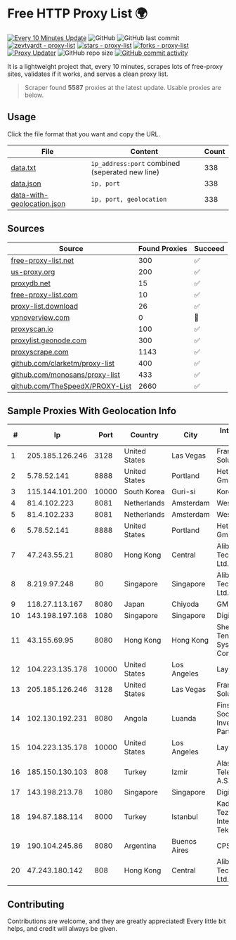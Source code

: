 
# Free HTTP Proxy List 🌍

[![Every 10 Minutes Update](https://github.com/mertguvencli/http-proxy-list/actions/workflows/main.yml/badge.svg?branch=main)](https://github.com/mertguvencli/http-proxy-list/actions/workflows/main.yml)
![GitHub](https://img.shields.io/github/license/mertguvencli/http-proxy-list)
![GitHub last commit](https://img.shields.io/github/last-commit/mertguvencli/http-proxy-list)
[![zevtyardt - proxy-list](https://img.shields.io/static/v1?label=zevtyardt&message=proxy-list&color=blue&logo=github)](https://github.com/zevtyardt/proxy-list "Go to GitHub repo")
[![stars - proxy-list](https://img.shields.io/github/stars/zevtyardt/proxy-list?style=social)](https://github.com/zevtyardt/proxy-list)
[![forks - proxy-list](https://img.shields.io/github/forks/zevtyardt/proxy-list?style=social)](https://github.com/zevtyardt/proxy-list)
[![Proxy Updater](https://github.com/zevtyardt/proxy-list/workflows/Proxy%20Updater/badge.svg)](https://github.com/zevtyardt/proxy-list/actions?query=workflow:"Proxy+Updater")
![GitHub repo size](https://img.shields.io/github/repo-size/zevtyardt/proxy-list)
[![GitHub commit activity](https://img.shields.io/github/commit-activity/m/zevtyardt/proxy-list?logo=commits)](https://github.com/zevtyardt/proxy-list/commits/main)

It is a lightweight project that, every 10 minutes, scrapes lots of free-proxy sites, validates if it works, and serves a clean proxy list.

> Scraper found **5587** proxies at the latest update. Usable proxies are below.

## Usage

Click the file format that you want and copy the URL.

|File|Content|Count|
|----|-------|-----|
|[data.txt](https://raw.githubusercontent.com/mertguvencli/http-proxy-list/main/proxy-list/data.txt)|`ip_address:port` combined (seperated new line)|338|
|[data.json](https://raw.githubusercontent.com/mertguvencli/http-proxy-list/main/proxy-list/data.json)|`ip, port`|338|
|[data-with-geolocation.json](https://raw.githubusercontent.com/mertguvencli/http-proxy-list/main/proxy-list/data-with-geolocation.json)|`ip, port, geolocation`|338|

## Sources

|Source|Found Proxies|Succeed|
|------|-------------|-------|
|[free-proxy-list.net](https://free-proxy-list.net)|300|✅|
|[us-proxy.org](https://www.us-proxy.org)|200|✅|
|[proxydb.net](http://proxydb.net)|15|✅|
|[free-proxy-list.com](https://free-proxy-list.com/?page=&port=&type%5B%5D=http&type%5B%5D=https&up_time=0&search=Search)|10|✅|
|[proxy-list.download](https://www.proxy-list.download/HTTP)|26|✅|
|[vpnoverview.com](https://vpnoverview.com/privacy/anonymous-browsing/free-proxy-servers)|0|🚫|
|[proxyscan.io](https://www.proxyscan.io)|100|✅|
|[proxylist.geonode.com](https://proxylist.geonode.com/api/proxy-list?limit=300&page=1&sort_by=lastChecked&sort_type=desc&protocols=http,https)|300|✅|
|[proxyscrape.com](https://api.proxyscrape.com/v2/?request=displayproxies&protocol=http&timeout=10000&country=all&ssl=all&anonymity=all)|1143|✅|
|[github.com/clarketm/proxy-list](https://raw.githubusercontent.com/clarketm/proxy-list/master/proxy-list-raw.txt)|400|✅|
|[github.com/monosans/proxy-list](https://raw.githubusercontent.com/monosans/proxy-list/main/proxies/http.txt)|433|✅|
|[github.com/TheSpeedX/PROXY-List](https://raw.githubusercontent.com/TheSpeedX/PROXY-List/master/http.txt)|2660|✅|


## Sample Proxies With Geolocation Info

|#|Ip|Port|Country|City|Internet Service Provider|
|-|--|----|-------|----|-------------------------|
|1|205.185.126.246|3128|United States|Las Vegas|FranTech Solutions|
|2|5.78.52.141|8888|United States|Portland|Hetzner Online GmbH|
|3|115.144.101.200|10000|South Korea|Guri-si|Korea Telecom|
|4|81.4.102.223|8081|Netherlands|Amsterdam|WeservIT|
|5|81.4.102.233|8081|Netherlands|Amsterdam|WeservIT|
|6|5.78.52.141|8888|United States|Portland|Hetzner Online GmbH|
|7|47.243.55.21|8080|Hong Kong|Central|Alibaba (US) Technology Co., Ltd.|
|8|8.219.97.248|80|Singapore|Singapore|Alibaba (US) Technology Co., Ltd.|
|9|118.27.113.167|8080|Japan|Chiyoda|GMO Internet, Inc.|
|10|143.198.197.168|1080|Singapore|Singapore|DigitalOcean, LLC|
|11|43.155.69.95|8080|Hong Kong|Hong Kong|Shenzhen Tencent Computer Systems Company Limited|
|12|104.223.135.178|10000|United States|Los Angeles|LayerHost|
|13|205.185.126.246|3128|United States|Las Vegas|FranTech Solutions|
|14|102.130.192.231|8080|Angola|Luanda|Finstar - Sociedade de Investimento e Participacoes S.A|
|15|104.223.135.178|10000|United States|Los Angeles|LayerHost|
|16|185.150.130.103|808|Turkey|Izmir|Alastyr Telekomunikasyon A.S.|
|17|143.198.213.78|1080|Singapore|Singapore|DigitalOcean, LLC|
|18|194.87.188.114|8000|Turkey|Istanbul|Kadir Huseyin Tezcan Nosspeed Internet Teknolojileri|
|19|190.104.245.86|8080|Argentina|Buenos Aires|CPS|
|20|47.243.180.142|808|Hong Kong|Central|Alibaba (US) Technology Co., Ltd.|



## Contributing

Contributions are welcome, and they are greatly appreciated! Every
little bit helps, and credit will always be given.

